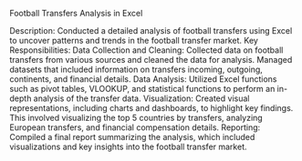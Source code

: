 Football Transfers Analysis in Excel

Description: Conducted a detailed analysis of football transfers using Excel to uncover patterns and trends in the football transfer market.
Key Responsibilities:
Data Collection and Cleaning: Collected data on football transfers from various sources and cleaned the data for analysis. Managed datasets that included information on transfers incoming, outgoing, continents, and financial details.
Data Analysis: Utilized Excel functions such as pivot tables, VLOOKUP, and statistical functions to perform an in-depth analysis of the transfer data.
Visualization: Created visual representations, including charts and dashboards, to highlight key findings. This involved visualizing the top 5 countries by transfers, analyzing European transfers, and financial compensation details.
Reporting: Compiled a final report summarizing the analysis, which included visualizations and key insights into the football transfer market.
